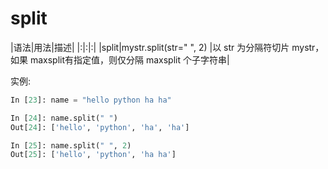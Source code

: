 # split

|语法|用法|描述|
|:|:|:|
|split|mystr.split(str=" ", 2) |以 str 为分隔符切片 mystr，如果 maxsplit有指定值，则仅分隔 maxsplit 个子字符串|

实例:

```python
In [23]: name = "hello python ha ha"

In [24]: name.split(" ")
Out[24]: ['hello', 'python', 'ha', 'ha']

In [25]: name.split(" ", 2)
Out[25]: ['hello', 'python', 'ha ha']
```
